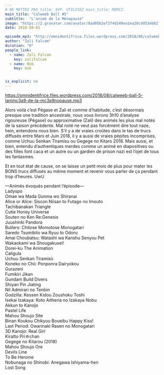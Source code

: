 ```yaml
---
# NE METTEZ PAS title: SVP. UTILISEZ main_title: MERCI.
main_title: "Calweeb Ball #5"
subtitle:  "L’animé de la Ménopause"
image: "https://2.gravatar.com/avatar/8ad05b2ef2f4d248ea1ea28cdd53eb82?s=96&d=identicon&r=G"
date: 2018-09-01

episode_mp3: "http://omnidentifrice.files.wordpress.com/2018/08/calweeb-ball-5-lanimc3a9-de-la-mc3a9nopause.mp3"
author: "Zali Falcam"
duration: "0"
people_link: 
  - name: Zali Falcam
    key: zalifalcam
  - name: Bob
    key: bob


is_explicit: no
---
```


<PodcastHeader/>

<!-- ECRIRE LA DESCRIPTION DE L'EPISODE SOUS CETTE LIGNE -->
<p><a href="https://omnidentifrice.files.wordpress.com/2018/08/calweeb-ball-5-lanimc3a9-de-la-mc3a9nopause.mp3">https://omnidentifrice.files.wordpress.com/2018/08/calweeb-ball-5-lanimc3a9-de-la-mc3a9nopause.mp3</a></p>
<p>Alors voilà c’est Pégase et Zali et comme d’habitude, c’est désormais presque une tradition ancestrale, nous vous livrons 3h10 d’analyse rigoureuse (Pégase) ou approximative (Zali) des animés les plus mal notés de la saison précédente. Mal noté ne veut pas forcément dire tout naze, hein, entendons nous bien. S’il y a de vraies croûtes dans le tas de trucs diffusés entre Mars et Juin 2018, il y a aussi de vraies pépites incomprises, comme Uchuu Senkan Tiramisu ou Gegege no Kitaro 2018. Mais aussi, et bien, entendu d’authentiques merdes comme un animé en diapositives ou des filles font caca et un autre ou un gardien de prison nazi est l’ojet de tous les fantasmes.</p>
<p>Et en tout état de cause, on se laisse un petit mois de plus pour mater les BONS trucs diffusés au même moment et revenir vous parler de ça pendant trop d’heures. UwU</p>
<p>—Animés évoqués pendant l’épisode—<br>
Ladyspo<br>
Omae wa Mada Gunma wo Shiranai<br>
Alice or Alice: Siscon Niisan to Futago no Imouto<br>
Tachibanakan Triangle<br>
Cutie Honey Universe<br>
Souten no Ken Re:Genesis<br>
Juushinki Pandora<br>
Butlers: Chitose Momotose Monogatari<br>
Saredo Tsumibito wa Ryuu to Odoru<br>
Amai Choubatsu: Watashi wa Kanshu Senyou Pet<br>
Wakaokami wa Shougakusei!<br>
Dorei-ku The Animation<br>
Caligula<br>
Uchuu Senkan Tiramisù<br>
Koneko no Chii: Ponponra Dairyokou<br>
Gurazeni<br>
Fumikiri Jikan<br>
Gundam Build Divers<br>
Shiyan Pin Jiating<br>
Nil Admirari no Tenbin<br>
Godzilla: Kessen Kidou Zoushoku Toshi<br>
Isekai Izakaya: Koto Aitheria no Izakaya Nobu<br>
Akkun to Kanojo<br>
Pastel Life<br>
Mahou Shoujo Site<br>
Binan Koukou Chikyuu Boueibu Happy Kiss!<br>
Last Period: Owarinaki Rasen no Monogatari<br>
3D Kanojo: Real Girl<br>
Kiratto Pri☆chan<br>
Gegege no Kitarou (2018)<br>
Mahou Shoujo Ore<br>
Devils Line<br>
To Be Heroine<br>
Nobunaga no Shinobi: Anegawa Ishiyama-hen<br>
Lost Song</p>


